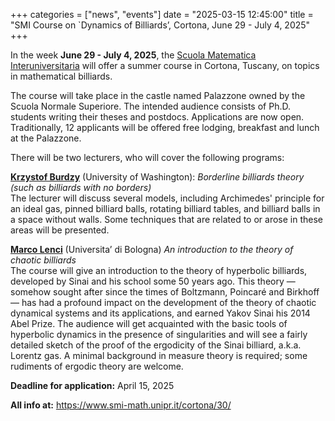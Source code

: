 +++
categories = ["news", "events"]
date = "2025-03-15 12:45:00"
title = "SMI Course on `Dynamics of Billiards’, Cortona, June 29 - July 4, 2025" 
+++

In the week **June 29 - July 4, 2025**, the 
[Scuola Matematica Interuniversitaria](https://www.smi-math.unipr.it/)
will offer a summer course in Cortona, Tuscany, on topics in mathematical billiards. 

The course will take place in the castle named Palazzone owned by the Scuola Normale 
Superiore. The intended audience consists of Ph.D. students writing their theses and 
postdocs. Applications are now open. Traditionally, 12 applicants will be offered free 
lodging, breakfast and lunch at the Palazzone. 

There will be two lecturers, who will cover the following programs:

[**Krzystof Burdzy**](https://sites.math.washington.edu//~burdzy/) (University of Washington):
*Borderline billiards theory (such as billiards with no borders)*  
The lecturer will discuss several models, including Archimedes' principle for an ideal gas, pinned billiard balls, rotating
billiard tables, and billiard balls in a space without walls. Some techniques that are related to or arose in these areas will be
presented.

[**Marco Lenci**](https://www.unibo.it/sitoweb/marco.lenci/en) (Universita’ di Bologna)
*An introduction to the theory of chaotic billiards*  
The course will give an introduction to the theory of hyperbolic billiards, developed by Sinai and his school some 50 years
ago. This theory — somehow sought after since the times of Boltzmann, Poincaré and Birkhoff — has had a profound impact
on the development of the theory of chaotic dynamical systems and its applications, and earned Yakov Sinai his 2014 Abel
Prize. The audience will get acquainted with the basic tools of hyperbolic dynamics in the presence of singularities and will
see a fairly detailed sketch of the proof of the ergodicity of the Sinai billiard, a.k.a. Lorentz gas. A minimal background in
measure theory is required; some rudiments of ergodic theory are welcome.

**Deadline for application:** April 15, 2025

**All info at:** <https://www.smi-math.unipr.it/cortona/30/>
